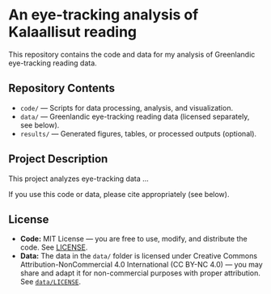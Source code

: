 # An eye-tracking analysis of Kalaallisut reading

This repository contains the code and data for my analysis of Greenlandic eye-tracking reading data.

## Repository Contents

- `code/` — Scripts for data processing, analysis, and visualization.
- `data/` — Greenlandic eye-tracking reading data (licensed separately, see below).
- `results/` — Generated figures, tables, or processed outputs (optional).

## Project Description

This project analyzes eye-tracking data ... 

If you use this code or data, please cite appropriately (see below).

## License

- **Code:** MIT License — you are free to use, modify, and distribute the code. See [LICENSE](./LICENSE).
- **Data:** The data in the `data/` folder is licensed under Creative Commons Attribution-NonCommercial 4.0 International (CC BY-NC 4.0) — you may share and adapt it for non-commercial purposes with proper attribution. See [`data/LICENSE`](./data/LICENSE).

